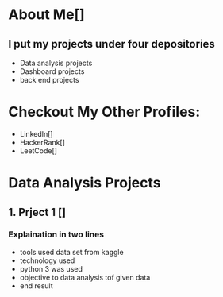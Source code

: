 # About Me[]
## I put my projects under four depositories 
- Data analysis projects
- Dashboard projects
- back end  projects

# Checkout My Other Profiles:
- LinkedIn[]
- HackerRank[]
- LeetCode[]

# Data Analysis Projects

## 1. Prject 1 []

### Explaination in two lines
- tools used data set  from kaggle 
- technology used
- python 3 was used
- objective to data analysis tof given data 
-  end result
